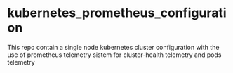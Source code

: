 # kubernetes_prometheus_configuration
This repo contain a single node kubernetes cluster configuration with the use of prometheus telemetry sistem for cluster-health telemetry and pods telemetry
